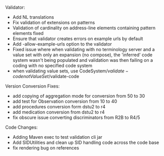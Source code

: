 Validator:
* Add NL translations
* Fix validation of extensions on patterns 
* Validation of cardinality on address-line elements containing pattern elements fixed
* Ensure that validator creates errors on example urls by default
* Add -allow-example-urls option to the validator
* Fixed issue where when validating with no terminology server and a value set with only an expansion (no compose), the 'inferred' code system wasn't being populated and validation was then failing on a coding with no specified code system
* when validating value sets, use CodeSystem/$validate-code not ValueSet/$validate-code

Version Conversion Fixes:
* add copying of aggregation mode for conversion from 50 to 30 
* add test for Observation conversion from 10 to 40
* add procedures conversion form dstu2 to r4
* add medication conversion from dstu2 to r4
* fix obscure issue converting discriminators from R2B to R4/5

Code Changes:
* Adding Maven exec to test validation cli jar
* Add SIDUtilities and clean up SID handling code across the code base
* fix rendering bug on references
